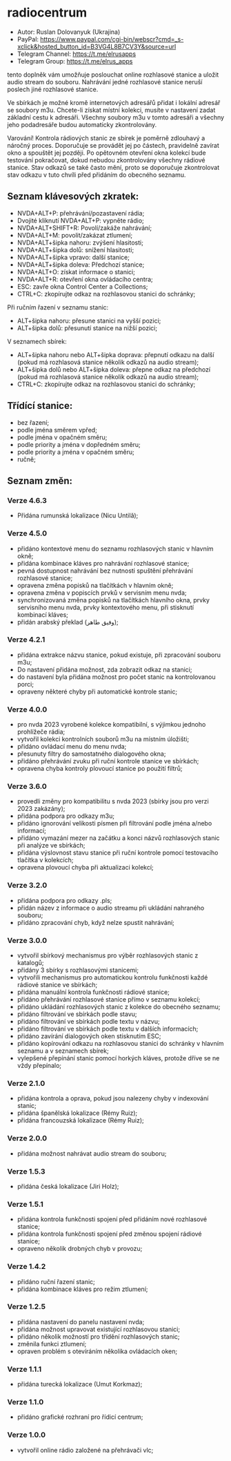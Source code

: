 # radiocentrum

* Autor: Ruslan Dolovanyuk (Ukrajina)
* PayPal: https://www.paypal.com/cgi-bin/webscr?cmd=_s-xclick&hosted_button_id=B3VG4L8B7CV3Y&source=url
* Telegram Channel: https://t.me/elrusapps
* Telegram Group: https://t.me/elrus_apps

tento doplněk vám umožňuje poslouchat online rozhlasové stanice a uložit audio stream do souboru.
Nahrávání jedné rozhlasové stanice neruší poslech jiné rozhlasové stanice.

Ve sbírkách je možné kromě internetových adresářů přidat i lokální adresář se soubory m3u.
Chcete-li získat místní kolekci, musíte v nastavení zadat základní cestu k adresáři.
Všechny soubory m3u v tomto adresáři a všechny jeho podadresáře budou automaticky zkontrolovány.

Varování!
Kontrola rádiových stanic ze sbírek je poměrně zdlouhavý a náročný proces.
Doporučuje se provádět jej po částech, pravidelně zavírat okno a spouštět jej později.
Po opětovném otevření okna kolekcí bude testování pokračovat, dokud nebudou zkontrolovány všechny rádiové stanice.
Stav odkazů se také často mění, proto se doporučuje zkontrolovat stav odkazu v tuto chvíli před přidáním do obecného seznamu.


## Seznam klávesových zkratek:
* NVDA+ALT+P: přehrávání/pozastavení rádia;
* Dvojité kliknutí NVDA+ALT+P: vypněte rádio;
* NVDA+ALT+SHIFT+R: Povolí/zakáže nahrávání;
* NVDA+ALT+M: povolit/zakázat ztlumení;
* NVDA+ALT+šipka nahoru: zvýšení hlasitosti;
* NVDA+ALT+šipka dolů: snížení hlasitosti;
* NVDA+ALT+šipka vpravo: další stanice;
* NVDA+ALT+šipka doleva: Předchozí stanice;
* NVDA+ALT+O: získat informace o stanici;
* NVDA+ALT+R: otevření okna ovládacího centra;
* ESC: zavře okna Control Center a Collections;
* CTRL+C: zkopírujte odkaz na rozhlasovou stanici do schránky;

Při ručním řazení v seznamu stanic:
* ALT+šipka nahoru: přesune stanici na vyšší pozici;
* ALT+šipka dolů: přesunutí stanice na nižší pozici;

V seznamech sbírek:
* ALT+šipka nahoru nebo ALT+šipka doprava: přepnutí odkazu na další (pokud má rozhlasová stanice několik odkazů na audio stream);
* ALT+šipka dolů nebo ALT+šipka doleva: přepne odkaz na předchozí (pokud má rozhlasová stanice několik odkazů na audio stream);
* CTRL+C: zkopírujte odkaz na rozhlasovou stanici do schránky;

## Třídící stanice:
* bez řazení;
* podle jména směrem vpřed;
* podle jména v opačném směru;
* podle priority a jména v dopředném směru;
* podle priority a jména v opačném směru;
* ručně;

## Seznam změn:
### Verze 4.6.3  
* Přidána rumunská lokalizace (Nicu Untilă);

### Verze 4.5.0
* přidáno kontextové menu do seznamu rozhlasových stanic v hlavním okně;
* přidána kombinace kláves pro nahrávání rozhlasové stanice;
* pevná dostupnost nahrávání bez nutnosti spuštění přehrávání rozhlasové stanice;
* opravena změna popisků na tlačítkách v hlavním okně;
* opravena změna v popiscích prvků v servisním menu nvda;
* synchronizovaná změna popisků na tlačítkách hlavního okna, prvky servisního menu nvda, prvky kontextového menu, při stisknutí kombinací kláves;
* přidán arabský překlad (وفيق طاهر);

### Verze 4.2.1
* přidána extrakce názvu stanice, pokud existuje, při zpracování souboru m3u;
* Do nastavení přidána možnost, zda zobrazit odkaz na stanici;
* do nastavení byla přidána možnost pro počet stanic na kontrolovanou porci;
* opraveny některé chyby při automatické kontrole stanic;

### Verze 4.0.0
* pro nvda 2023 vyrobené kolekce kompatibilní, s výjimkou jednoho prohlížeče rádia;
* vytvořil kolekci kontrolních souborů m3u na místním úložišti;
* přidáno ovládací menu do menu nvda;
* přesunuty filtry do samostatného dialogového okna;
* přidáno přehrávání zvuku při ruční kontrole stanice ve sbírkách;
* opravena chyba kontroly plovoucí stanice po použití filtrů;

### Verze 3.6.0
* provedli změny pro kompatibilitu s nvda 2023 (sbírky jsou pro verzi 2023 zakázány);
* přidána podpora pro odkazy m3u;
* přidáno ignorování velikosti písmen při filtrování podle jména a/nebo informací;
* přidáno vymazání mezer na začátku a konci názvů rozhlasových stanic při analýze ve sbírkách;
* přidána výslovnost stavu stanice při ruční kontrole pomocí testovacího tlačítka v kolekcích;
* opravena plovoucí chyba při aktualizaci kolekcí;

### Verze 3.2.0
* přidána podpora pro odkazy .pls;
* přidán název z informace o audio streamu při ukládání nahraného souboru;
* přidáno zpracování chyb, když nelze spustit nahrávání;

### Verze 3.0.0
* vytvořil sbírkový mechanismus pro výběr rozhlasových stanic z katalogů;
* přidány 3 sbírky s rozhlasovými stanicemi;
* vytvořili mechanismus pro automatickou kontrolu funkčnosti každé rádiové stanice ve sbírkách;
* přidána manuální kontrola funkčnosti rádiové stanice;
* přidáno přehrávání rozhlasové stanice přímo v seznamu kolekcí;
* přidáno ukládání rozhlasových stanic z kolekce do obecného seznamu;
* přidáno filtrování ve sbírkách podle stavu;
* přidáno filtrování ve sbírkách podle textu v názvu;
* přidáno filtrování ve sbírkách podle textu v dalších informacích;
* přidáno zavírání dialogových oken stisknutím ESC;
* přidáno kopírování odkazu na rozhlasovou stanici do schránky v hlavním seznamu a v seznamech sbírek;
* vylepšené přepínání stanic pomocí horkých kláves, protože dříve se ne vždy přepínalo;

### Verze 2.1.0
* přidána kontrola a oprava, pokud jsou nalezeny chyby v indexování stanic;
* přidána španělská lokalizace (Rémy Ruiz);
* přidána francouzská lokalizace (Rémy Ruiz);

### Verze 2.0.0
* přidána možnost nahrávat audio stream do souboru;

### Verze 1.5.3
* přidána česká lokalizace (Jiri Holz);

### Verze 1.5.1
* přidána kontrola funkčnosti spojení před přidáním nové rozhlasové stanice;
* přidána kontrola funkčnosti spojení před změnou spojení rádiové stanice;
* opraveno několik drobných chyb v provozu;

### Verze 1.4.2
* přidáno ruční řazení stanic;
* přidána kombinace kláves pro režim ztlumení;

### Verze 1.2.5
* přidána nastavení do panelu nastavení nvda;
* přidána možnost upravovat existující rozhlasovou stanici;
* přidáno několik možností pro třídění rozhlasových stanic;
* změnila funkci ztlumení;
* opraven problém s otevíráním několika ovládacích oken;

### Verze 1.1.1
* přidána turecká lokalizace (Umut Korkmaz);

### Verze 1.1.0
* přidáno grafické rozhraní pro řídicí centrum;

### Verze 1.0.0
* vytvořil online rádio založené na přehrávači vlc;

